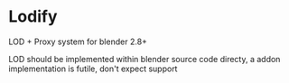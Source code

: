 # Lodify
LOD + Proxy system for blender 2.8+

LOD should be implemented within blender source code directy, a addon implementation is futile, don't expect support
